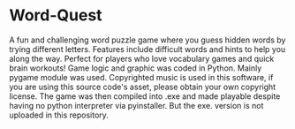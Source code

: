# Word-Quest
A fun and challenging word puzzle game where you guess hidden words by trying different letters. Features include difficult words and hints to help you along the way. Perfect for players who love vocabulary games and quick brain workouts!
Game logic and graphic was coded in Python. Mainly pygame module was used. Copyrighted music is used in this software, if you are using this source code's asset, please obtain your own copyright license. The game was then compiled into .exe and made playable despite having no python interpreter via pyinstaller. But the exe. version is not uploaded in this repository.
